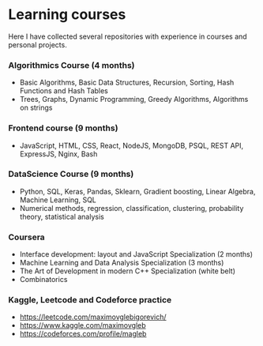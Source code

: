 # Learning courses

Here I have collected several repositories with experience in courses and personal projects.
### Algorithmics Course (4 months)
- Basic Algorithms, Basic Data Structures, Recursion, Sorting, Hash Functions and Hash Tables
- Trees, Graphs, Dynamic Programming, Greedy Algorithms, Algorithms on strings
### Frontend course (9 months)
- JavaScript, HTML, CSS, React, NodeJS, MongoDB, PSQL, REST API, ExpressJS, Nginx, Bash
### DataScience Course (9 months)
- Python, SQL, Keras, Pandas, Sklearn, Gradient boosting, Linear Algebra, Machine Learning, SQL
- Numerical methods, regression, classification, clustering, probability theory, statistical analysis
### Coursera
- Interface development: layout and JavaScript Specialization (2 months)
- Machine Learning and Data Analysis Specialization (3 months)
- The Art of Development in modern C++ Specialization (white belt)
- Combinatorics
### Kaggle, Leetcode and Codeforce practice
- https://leetcode.com/maximovglebigorevich/
- https://www.kaggle.com/maximovgleb
- https://codeforces.com/profile/magleb
